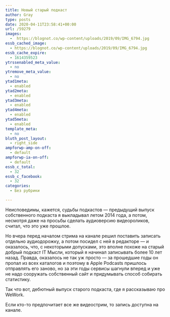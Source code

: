 ```yaml
---
title: Новый старый подкаст
author: Gray
type: posts
date: 2020-04-11T23:58:41+00:00
url: /59279
images:
  -  https://blognot.co/wp-content/uploads/2019/09/IMG_6794.jpg
essb_cached_image:
  - https://blognot.co/wp-content/uploads/2019/09/IMG_6794.jpg
essb_cache_expire:
  - 1614359523
ytrssenabled_meta_value:
  - no
ytremove_meta_value:
  - no
ytad1meta:
  - enabled
ytad2meta:
  - enabled
ytad3meta:
  - enabled
ytad4meta:
  - enabled
ytad5meta:
  - enabled
template_meta:
  - no
bluth_post_layout:
  - right_side
ampforwp-amp-on-off:
  - default
ampforwp-ia-on-off:
  - default
essb_c_total:
  - 32
essb_c_facebook:
  - 32
categories:
  - Без рубрики

---
```








Неисповедимы, кажется, судьбы подкастов — предыдущий выпуск собственного подкаста я выкладывал летом 2014 года, а потом, несмотря даже на просьбы сделать аудиоверсию видеороликов, считал, что это уже прошлое.

Но вчера перед началом стрима на канале решил поставить записать отдельно аудиодорожку, а потом посидел с ней в редакторе — и оказалось, что, с некоторыми допусками, это вполне похоже на старый добрый подкаст IT Мысли, который я начинал записывать более 10 лет назад. Правда, оказалось не так уж просто — за прошедшие годы он пропал из всех каталогов и поэтому в Apple Podcasts пришлось отправлять его заново, но за эти годы сервисы шагнули вперед и уже не надо сооружать собственный сайт и придумывать способ собирать статистику.

Так что вот, дебютный выпуск старого подкаста, где я рассказываю про WeWork. <figure></figure> 

Если кто-то предпочитает все же видеострим, то запись доступна на канале.<figure class="wp-block-embed-youtube aligncenter wp-block-embed is-type-video is-provider-youtube wp-embed-aspect-16-9 wp-has-aspect-ratio">

<div class="wp-block-embed__wrapper">
  <span class="embed-youtube" style="text-align:center; display: block;"></span>
</figure>